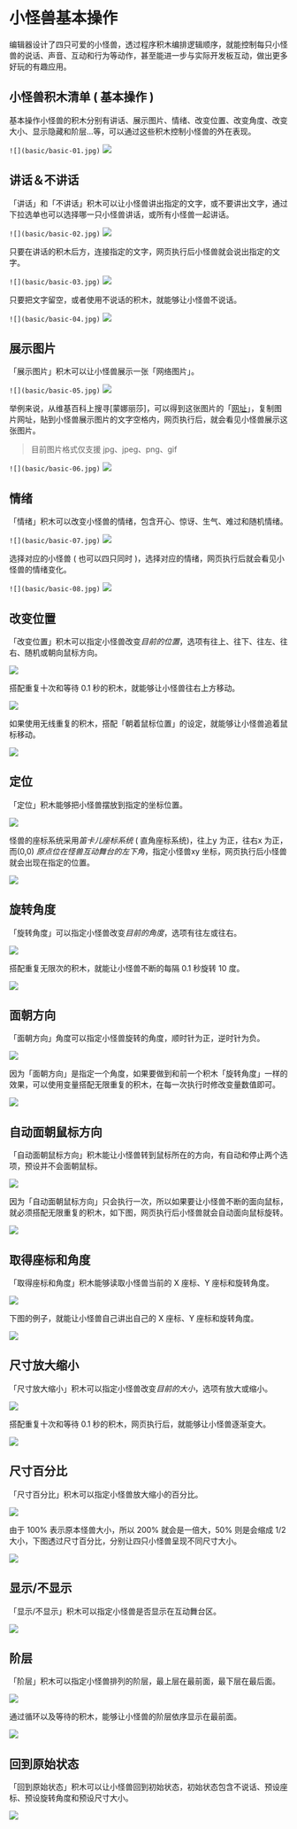 # 小怪兽基本操作

编辑器设计了四只可爱的小怪兽，透过程序积木编排逻辑顺序，就能控制每只小怪兽的说话、声音、互动和行为等动作，甚至能进一步与实际开发板互动，做出更多好玩的有趣应用。

## 小怪兽积木清单 ( 基本操作 )

基本操作小怪兽的积木分别有讲话、展示图片、情绪、改变位置、改变角度、改变大小、显示隐藏和阶层...等，可以通过这些积木控制小怪兽的外在表现。

```![](basic/basic-01.jpg)```
![](basic/upload_ecaf893841c42dfab8dba2e59219b3f0.png)


## 讲话＆不讲话

「讲话」和「不讲话」积木可以让小怪兽讲出指定的文字，或不要讲出文字，通过下拉选单也可以选择哪一只小怪兽讲话，或所有小怪兽一起讲话。

```![](basic/basic-02.jpg)```
![](basic/upload_2e3b52771cffb4aa57eba477b5c2a786.png)


只要在讲话的积木后方，连接指定的文字，网页执行后小怪兽就会说出指定的文字。

```![](basic/basic-03.jpg)```
![](basic/upload_705418bdeba488d8a1aac5daf3ff86f5.png)


只要把文字留空，或者使用不说话的积木，就能够让小怪兽不说话。

```![](basic/basic-04.jpg)```
![](basic/upload_e559ef990c771072f48b1693c8b762b9.png)


## 展示图片

「展示图片」积木可以让小怪兽展示一张「网络图片」。

```![](basic/basic-05.jpg)```
![](basic/upload_b7edb18992b7d500b6902688a5b9e318.png)


举例来说，从维基百科上搜寻[蒙娜丽莎]，可以得到这张图片的「[网址](https://upload.wikimedia.org/wikipedia/commons/thumb/e/ec/Mona_Lisa%2C_by_Leonardo_da_Vinci%2C_from_C2RMF_retouched.jpg/460px-Mona_Lisa%2C_by_Leonardo_da_Vinci%2C_from_C2RMF_retouched.jpg#_blank)」，复制图片网址，贴到小怪兽展示图片的文字空格内，网页执行后，就会看见小怪兽展示这张图片。

> 目前图片格式仅支援 jpg、jpeg、png、gif

```![](basic/basic-06.jpg)```
![](basic/upload_0e42941e1908cd0eee54be33f33dc605.png)


## 情绪

「情绪」积木可以改变小怪兽的情绪，包含开心、惊讶、生气、难过和随机情绪。

```![](basic/basic-07.jpg)```
![](basic/upload_590cfe6b6bb11b37e0785e45a28d3591.png)



选择对应的小怪兽 ( 也可以四只同时 )，选择对应的情绪，网页执行后就会看见小怪兽的情绪变化。

```![](basic/basic-08.jpg)```
![](basic/upload_1ab6008309379d6e26ac09ad81d20011.png)


## 改变位置

「改变位置」积木可以指定小怪兽改变*目前的位置*，选项有往上、往下、往左、往右、随机或朝向鼠标方向。

![](basic/basic-09.jpg)

搭配重复十次和等待 0.1 秒的积木，就能够让小怪兽往右上方移动。

![](basic/basic-10.gif)

如果使用无线重复的积木，搭配「朝着鼠标位置」的设定，就能够让小怪兽追着鼠标移动。

![](basic/basic-11.gif)

## 定位

「定位」积木能够把小怪兽摆放到指定的坐标位置。

![](basic/basic-12.jpg)

怪兽的座标系统采用*笛卡儿座标系统* ( 直角座标系统)，往上y 为正，往右x 为正，而(0,0) *原点位在怪兽互动舞台的左下角*，指定小怪兽xy 坐标，网页执行后小怪兽就会出现在指定的位置。

![](basic/basic-13.jpg)

## 旋转角度

「旋转角度」可以指定小怪兽改变*目前的角度*，选项有往左或往右。

![](basic/basic-14.jpg)

搭配重复无限次的积木，就能让小怪兽不断的每隔 0.1 秒旋转 10 度。

![](basic/basic-15.gif)


## 面朝方向

「面朝方向」角度可以指定小怪兽旋转的角度，顺时针为正，逆时针为负。

![](basic/basic-16.jpg)

因为「面朝方向」是指定一个角度，如果要做到和前一个积木「旋转角度」一样的效果，可以使用变量搭配无限重复的积木，在每一次执行时修改变量数值即可。

![](basic/basic-17.gif)

## 自动面朝鼠标方向

「自动面朝鼠标方向」积木能让小怪兽转到鼠标所在的方向，有自动和停止两个选项，预设并不会面朝鼠标。

![](basic/basic-18.jpg)

因为「自动面朝鼠标方向」只会执行一次，所以如果要让小怪兽不断的面向鼠标，就必须搭配无限重复的积木，如下图，网页执行后小怪兽就会自动面向鼠标旋转。

![](basic/basic-19.gif)

## 取得座标和角度

「取得座标和角度」积木能够读取小怪兽当前的 X 座标、Y 座标和旋转角度。

![](basic/basic-20.jpg)

下图的例子，就能让小怪兽自己讲出自己的 X 座标、Y 座标和旋转角度。

![](basic/basic-21.jpg)

## 尺寸放大缩小

「尺寸放大缩小」积木可以指定小怪兽改变*目前的大小*，选项有放大或缩小。

![](basic/basic-22.jpg)

搭配重复十次和等待 0.1 秒的积木，网页执行后，就能够让小怪兽逐渐变大。

![](basic/basic-23.gif)

## 尺寸百分比

「尺寸百分比」积木可以指定小怪兽放大缩小的百分比。

![](basic/basic-24.jpg)

由于 100% 表示原本怪兽大小，所以 200% 就会是一倍大，50% 则是会缩成 1/2 大小，下图透过尺寸百分比，分别让四只小怪兽呈现不同尺寸大小。

![](basic/basic-25.jpg)

## 显示/不显示

「显示/不显示」积木可以指定小怪兽是否显示在互动舞台区。

![](basic/basic-26.jpg)

## 阶层

「阶层」积木可以指定小怪兽排列的阶层，最上层在最前面，最下层在最后面。

![](basic/basic-28.jpg)

通过循环以及等待的积木，能够让小怪兽的阶层依序显示在最前面。

![](basic/basic-29.gif)

## 回到原始状态

「回到原始状态」积木可以让小怪兽回到初始状态，初始状态包含不说话、预设座标、预设旋转角度和预设尺寸大小。

![](basic/basic-27.jpg)